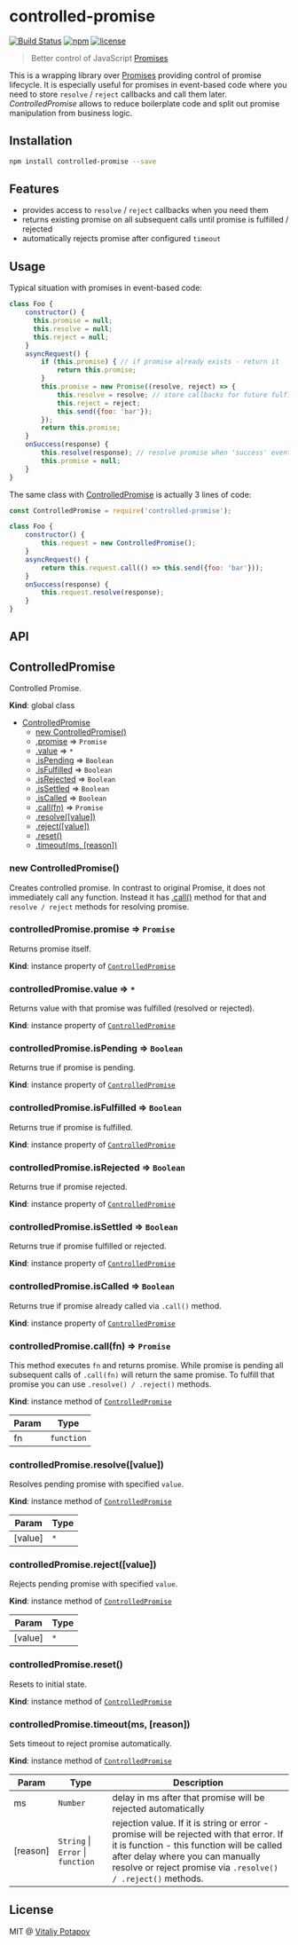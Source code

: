 # controlled-promise

[![Build Status](https://travis-ci.org/vitalets/pendings.svg?branch=master)](https://travis-ci.org/vitalets/pendings)
[![npm](https://img.shields.io/npm/v/pendings.svg)](https://www.npmjs.com/package/pendings)
[![license](https://img.shields.io/npm/l/pendings.svg)](https://www.npmjs.com/package/pendings)

> Better control of JavaScript [Promises]

This is a wrapping library over [Promises] providing control of promise lifecycle. 
It is especially useful for promises in event-based code where you need to store `resolve` / `reject`
callbacks and call them later.
*ControlledPromise* allows to reduce boilerplate code and split out promise manipulation from business logic.

## Installation
```bash
npm install controlled-promise --save
```

## Features
* provides access to `resolve` / `reject` callbacks when you need them
* returns existing promise on all subsequent calls until promise is fulfilled / rejected
* automatically rejects promise after configured `timeout`

## Usage
Typical situation with promises in event-based code:
```js
class Foo {
    constructor() {
      this.promise = null;
      this.resolve = null;
      this.reject = null;
    }
    asyncRequest() {
        if (this.promise) { // if promise already exists - return it
            return this.promise;
        }
        this.promise = new Promise((resolve, reject) => {
            this.resolve = resolve; // store callbacks for future fulfillment
            this.reject = reject;
            this.send({foo: 'bar'});
        });
        return this.promise;
    }
    onSuccess(response) {
        this.resolve(response); // resolve promise when 'success' event comes
        this.promise = null;
    }
}    
```    
The same class with [ControlledPromise](#ControlledPromise) is actually 3 lines of code:   
```js
const ControlledPromise = require('controlled-promise');

class Foo {
    constructor() {
        this.request = new ControlledPromise();
    }
    asyncRequest() { 
        return this.request.call(() => this.send({foo: 'bar'}));
    }
    onSuccess(response) {
        this.request.resolve(response);
    }
}
```

## API

<a name="ControlledPromise"></a>

## ControlledPromise
Controlled Promise.

**Kind**: global class  

* [ControlledPromise](#ControlledPromise)
    * [new ControlledPromise()](#new_ControlledPromise_new)
    * [.promise](#ControlledPromise+promise) ⇒ <code>Promise</code>
    * [.value](#ControlledPromise+value) ⇒ <code>\*</code>
    * [.isPending](#ControlledPromise+isPending) ⇒ <code>Boolean</code>
    * [.isFulfilled](#ControlledPromise+isFulfilled) ⇒ <code>Boolean</code>
    * [.isRejected](#ControlledPromise+isRejected) ⇒ <code>Boolean</code>
    * [.isSettled](#ControlledPromise+isSettled) ⇒ <code>Boolean</code>
    * [.isCalled](#ControlledPromise+isCalled) ⇒ <code>Boolean</code>
    * [.call(fn)](#ControlledPromise+call) ⇒ <code>Promise</code>
    * [.resolve([value])](#ControlledPromise+resolve)
    * [.reject([value])](#ControlledPromise+reject)
    * [.reset()](#ControlledPromise+reset)
    * [.timeout(ms, [reason])](#ControlledPromise+timeout)

<a name="new_ControlledPromise_new"></a>

### new ControlledPromise()
Creates controlled promise. In contrast to original Promise, it does not immediately call any function.
Instead it has [.call()](#ControlledPromise+call) method for that and `resolve / reject` methods for
resolving promise.

<a name="ControlledPromise+promise"></a>

### controlledPromise.promise ⇒ <code>Promise</code>
Returns promise itself.

**Kind**: instance property of [<code>ControlledPromise</code>](#ControlledPromise)  
<a name="ControlledPromise+value"></a>

### controlledPromise.value ⇒ <code>\*</code>
Returns value with that promise was fulfilled (resolved or rejected).

**Kind**: instance property of [<code>ControlledPromise</code>](#ControlledPromise)  
<a name="ControlledPromise+isPending"></a>

### controlledPromise.isPending ⇒ <code>Boolean</code>
Returns true if promise is pending.

**Kind**: instance property of [<code>ControlledPromise</code>](#ControlledPromise)  
<a name="ControlledPromise+isFulfilled"></a>

### controlledPromise.isFulfilled ⇒ <code>Boolean</code>
Returns true if promise is fulfilled.

**Kind**: instance property of [<code>ControlledPromise</code>](#ControlledPromise)  
<a name="ControlledPromise+isRejected"></a>

### controlledPromise.isRejected ⇒ <code>Boolean</code>
Returns true if promise rejected.

**Kind**: instance property of [<code>ControlledPromise</code>](#ControlledPromise)  
<a name="ControlledPromise+isSettled"></a>

### controlledPromise.isSettled ⇒ <code>Boolean</code>
Returns true if promise fulfilled or rejected.

**Kind**: instance property of [<code>ControlledPromise</code>](#ControlledPromise)  
<a name="ControlledPromise+isCalled"></a>

### controlledPromise.isCalled ⇒ <code>Boolean</code>
Returns true if promise already called via `.call()` method.

**Kind**: instance property of [<code>ControlledPromise</code>](#ControlledPromise)  
<a name="ControlledPromise+call"></a>

### controlledPromise.call(fn) ⇒ <code>Promise</code>
This method executes `fn` and returns promise. While promise is pending all subsequent calls of `.call(fn)`
will return the same promise. To fulfill that promise you can use `.resolve() / .reject()` methods.

**Kind**: instance method of [<code>ControlledPromise</code>](#ControlledPromise)  

| Param | Type |
| --- | --- |
| fn | <code>function</code> | 

<a name="ControlledPromise+resolve"></a>

### controlledPromise.resolve([value])
Resolves pending promise with specified `value`.

**Kind**: instance method of [<code>ControlledPromise</code>](#ControlledPromise)  

| Param | Type |
| --- | --- |
| [value] | <code>\*</code> | 

<a name="ControlledPromise+reject"></a>

### controlledPromise.reject([value])
Rejects pending promise with specified `value`.

**Kind**: instance method of [<code>ControlledPromise</code>](#ControlledPromise)  

| Param | Type |
| --- | --- |
| [value] | <code>\*</code> | 

<a name="ControlledPromise+reset"></a>

### controlledPromise.reset()
Resets to initial state.

**Kind**: instance method of [<code>ControlledPromise</code>](#ControlledPromise)  
<a name="ControlledPromise+timeout"></a>

### controlledPromise.timeout(ms, [reason])
Sets timeout to reject promise automatically.

**Kind**: instance method of [<code>ControlledPromise</code>](#ControlledPromise)  

| Param | Type | Description |
| --- | --- | --- |
| ms | <code>Number</code> | delay in ms after that promise will be rejected automatically |
| [reason] | <code>String</code> \| <code>Error</code> \| <code>function</code> | rejection value. If it is string or error - promise will be rejected with that error. If it is function - this function will be called after delay where you can manually resolve or reject promise via `.resolve() / .reject()` methods. |


## License
MIT @ [Vitaliy Potapov](https://github.com/vitalets)

[Promises]: https://developer.mozilla.org/en/docs/Web/JavaScript/Reference/Global_Objects/Promise
